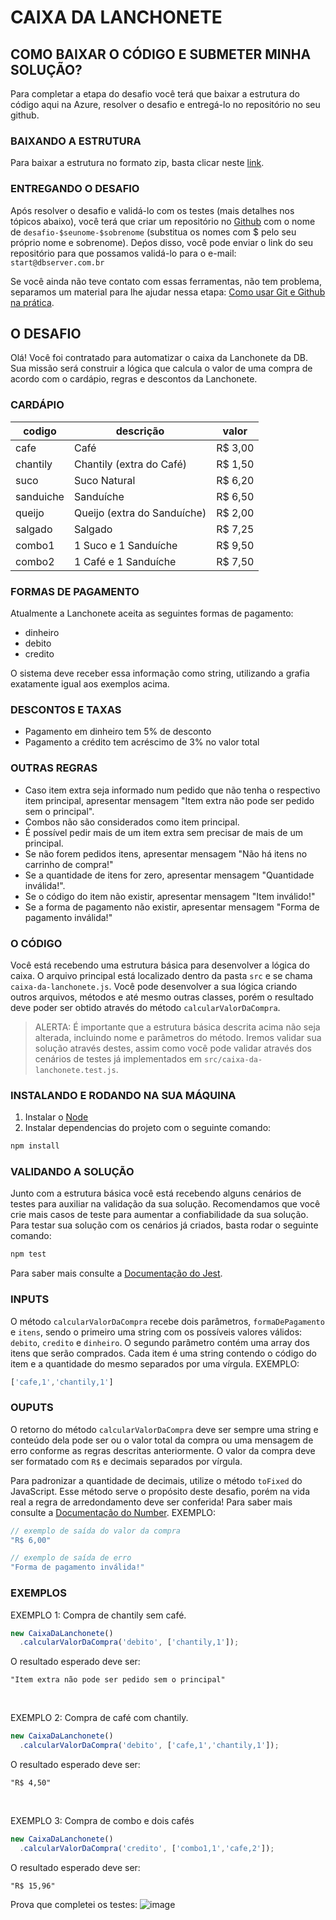 # CAIXA DA LANCHONETE

## COMO BAIXAR O CÓDIGO E SUBMETER MINHA SOLUÇÃO?
Para completar a etapa do desafio você terá que baixar a estrutura do código aqui na Azure, resolver o desafio e entregá-lo no repositório no seu github.

### BAIXANDO A ESTRUTURA
Para baixar a estrutura no formato zip, basta clicar neste [link](https://dev.azure.com/db-tecnologia/371ab069-cd1e-4ede-8ae5-fa54dd981c56/_apis/git/repositories/a3a8fe92-b324-4d6b-abbd-1953e46fb075/items?path=/&versionDescriptor%5BversionOptions%5D=0&versionDescriptor%5BversionType%5D=0&versionDescriptor%5Bversion%5D=main&resolveLfs=true&%24format=zip&api-version=5.0&download=true).


### ENTREGANDO O DESAFIO
Após resolver o desafio e validá-lo com os testes (mais detalhes nos tópicos abaixo), você terá que criar um repositório no [Github](https://github.com/) com o nome de `desafio-$seunome-$sobrenome` (substitua os nomes com $ pelo seu próprio nome e sobrenome). Deṕos disso, você pode enviar o link do seu repositório para que possamos validá-lo para o e-mail: `start@dbserver.com.br`

Se você ainda não teve contato com essas ferramentas, não tem problema, separamos um material para lhe ajudar nessa etapa: [Como usar Git e Github na prática](https://www.youtube.com/watch?v=UBAX-13g8OM).


## O DESAFIO
Olá! Você foi contratado para automatizar o caixa da Lanchonete da DB.
Sua missão será construir a lógica que calcula o valor de uma compra de acordo com o cardápio, regras e descontos da Lanchonete.

### CARDÁPIO

  | codigo    | descrição                   | valor   |
  |-----------|-----------------------------|---------|
  | cafe      | Café                        | R$ 3,00 |
  | chantily  | Chantily (extra do Café)    | R$ 1,50 |
  | suco      | Suco Natural                | R$ 6,20 |
  | sanduiche | Sanduíche                   | R$ 6,50 |
  | queijo    | Queijo (extra do Sanduíche) | R$ 2,00 |
  | salgado   | Salgado                     | R$ 7,25 |
  | combo1    | 1 Suco e 1 Sanduíche        | R$ 9,50 |
  | combo2    | 1 Café e 1 Sanduíche        | R$ 7,50 |


### FORMAS DE PAGAMENTO
Atualmente a Lanchonete aceita as seguintes formas de pagamento:
 - dinheiro
 - debito
 - credito

O sistema deve receber essa informação como string, utilizando a grafia exatamente igual aos exemplos acima.

### DESCONTOS E TAXAS
 - Pagamento em dinheiro tem 5% de desconto
 - Pagamento a crédito tem acréscimo de 3% no valor total

### OUTRAS REGRAS

- Caso item extra seja informado num pedido que não tenha o respectivo item principal, apresentar mensagem "Item extra não pode ser pedido sem o principal".
- Combos não são considerados como item principal.
- É possível pedir mais de um item extra sem precisar de mais de um principal.
- Se não forem pedidos itens, apresentar mensagem "Não há itens no carrinho de compra!"
- Se a quantidade de itens for zero, apresentar mensagem "Quantidade inválida!".
- Se o código do item não existir, apresentar mensagem "Item inválido!"
- Se a forma de pagamento não existir, apresentar mensagem "Forma de pagamento inválida!"

### O CÓDIGO
Você está recebendo uma estrutura básica para desenvolver a lógica do caixa. O arquivo principal está localizado dentro da pasta `src` e se chama `caixa-da-lanchonete.js`. Você pode desenvolver a sua lógica criando outros arquivos, métodos e até mesmo outras classes, porém o resultado deve poder ser obtido através do método `calcularValorDaCompra`.

> ALERTA:
> É importante que a estrutura básica descrita acima não seja alterada, incluindo nome e parâmetros do método. Iremos validar sua solução através destes, assim como você pode validar através dos cenários de testes já implementados em `src/caixa-da-lanchonete.test.js`.

### INSTALANDO E RODANDO NA SUA MÁQUINA
1. Instalar o [Node](https://nodejs.org/en/)
2. Instalar dependencias do projeto com o seguinte comando:
```bash
npm install
```

### VALIDANDO A SOLUÇÃO
Junto com a estrutura básica você está recebendo alguns cenários de testes para auxiliar na validação da sua solução. Recomendamos que você crie mais casos de teste para aumentar a confiabilidade da sua solução.
Para testar sua solução com os cenários já criados, basta rodar o seguinte comando:
```bash
npm test
```

Para saber mais consulte a [Documentação do Jest](https://jestjs.io/pt-BR/docs/getting-started).

### INPUTS
O método `calcularValorDaCompra` recebe dois parâmetros, `formaDePagamento` e `itens`, sendo o primeiro uma string com os possíveis valores válidos: `debito`, `credito` e `dinheiro`. O segundo parâmetro contém uma array dos itens que serão comprados. Cada item é uma string contendo o código do item e a quantidade do mesmo separados por uma vírgula.
EXEMPLO:
```js
['cafe,1','chantily,1']
```

### OUPUTS
O retorno do método `calcularValorDaCompra` deve ser sempre uma string e conteúdo dela pode ser ou o valor total da compra ou uma mensagem de erro conforme as regras descritas anteriormente. O valor da compra deve ser formatado com `R$` e decimais separados por vírgula.

Para padronizar a quantidade de decimais, utilize o método `toFixed` do JavaScript. Esse método serve o propósito deste desafio, porém na vida real a regra de arredondamento deve ser conferida! Para saber mais consulte a [Documentação do Number](https://developer.mozilla.org/en-US/docs/Web/JavaScript/Reference/Global_Objects/Number/toFixed).
EXEMPLO:
```js
// exemplo de saída do valor da compra
"R$ 6,00"

// exemplo de saída de erro
"Forma de pagamento inválida!"
```

### EXEMPLOS

EXEMPLO 1: Compra de chantily sem café.
```js
new CaixaDaLanchonete()
  .calcularValorDaCompra('debito', ['chantily,1']);
```
O resultado esperado deve ser:
```
"Item extra não pode ser pedido sem o principal"
```

<br/>

EXEMPLO 2: Compra de café com chantily.
```js
new CaixaDaLanchonete()
  .calcularValorDaCompra('debito', ['cafe,1','chantily,1']);
```
O resultado esperado deve ser:
```
"R$ 4,50"
```

<br/>

EXEMPLO 3: Compra de combo e dois cafés
```js
new CaixaDaLanchonete()
  .calcularValorDaCompra('credito', ['combo1,1','cafe,2']);
```
O resultado esperado deve ser:
```
"R$ 15,96"
```
Prova que completei os testes: ![image](https://github.com/EdigarCarvalho/desafio-edgar-carvalho/assets/106999716/f05f8dec-fcb7-4d39-974d-1e575320e6b6)
